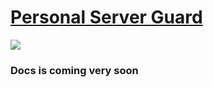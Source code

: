 # [Personal Server Guard](https://ostr.io)
<a href="https://ostr.io/" target="_blank"><img src="https://ostr.io/images/cover-800.png" /></a>

### Docs is coming very soon